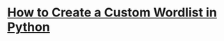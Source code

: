 # [How to Create a Custom Wordlist in Python](https://thepythoncode.com/article/make-a-wordlist-generator-in-python)